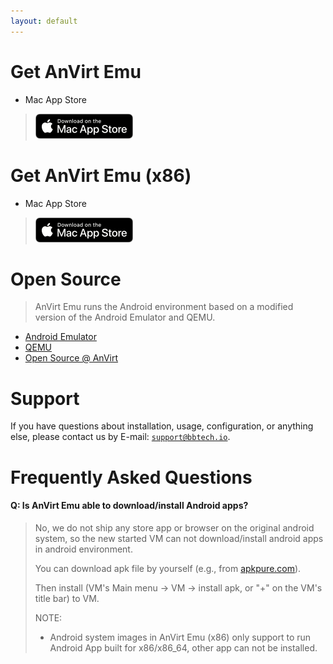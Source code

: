 ```yaml
---
layout: default
---
```


# Get AnVirt Emu
* Mac App Store
> [![Download on the Mac App Store](./assets/Download_on_the_Mac_App_Store_Badge_US-UK_blk_092917.png)](https://apps.apple.com/us/app/anvirt-emu/id1591868812)

# Get AnVirt Emu (x86)
* Mac App Store
> [![Download on the Mac App Store](./assets/Download_on_the_Mac_App_Store_Badge_US-UK_blk_092917.png)](https://apps.apple.com/us/app/anvirt-emu-x86/id1609334393)

# Open Source
> AnVirt Emu runs the Android environment based on a modified version of the Android Emulator and QEMU.

* [Android Emulator](https://source.android.com/setup/create/avd)
* [QEMU](https://www.qemu.org/)
* [Open Source @ AnVirt](https://github.com/anvirt)

# Support
If you have questions about installation, usage, configuration, or anything else, please contact us by E-mail: [`support@bbtech.io`](mailto:support@bbtech.io).

# Frequently Asked Questions
#### Q: Is AnVirt Emu able to download/install Android apps? 
> No, we do not ship any store app or browser on the original android system, so the new started VM can not download/install android apps in android environment.
>
> You can download apk file by yourself (e.g., from [apkpure.com](https://apkpure.com)).
>
> Then install (VM's Main menu -> VM -> install apk, or "+" on the VM's title bar) to VM.
>
> NOTE:
> * Android system images in AnVirt Emu (x86) only support to run Android App built for x86/x86_64, other app can not be installed.
